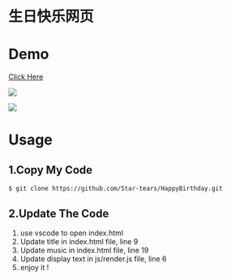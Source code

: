 # 生日快乐网页

# Demo

[Click Here](https://syn-happy-birthday.star-tears.cn)  

![](http://src.star-tears.cn/img-bed/web-202210191029277.png)

![](http://src.star-tears.cn/img-bed/web-202210191029574.png)

# Usage
## 1.Copy My Code
`$ git clone https://github.com/Star-tears/HappyBirthday.git`

## 2.Update The Code

1. use vscode to open index.html
2. Update title in index.html file, line 9
3. Update music in index.html file, line 19
4. Update display text in js/render.js file, line 6
7. enjoy it !
